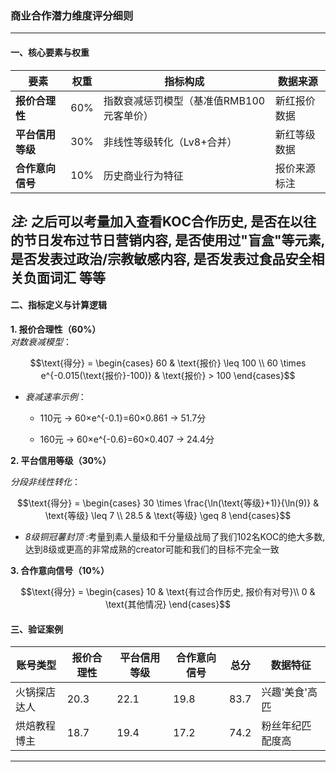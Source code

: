 ### 商业合作潜力维度评分细则

---

#### **一、核心要素与权重**  
| 要素                  | 权重 | 指标构成 | 数据来源 |  
|-----------------------|------|----------|----------|  
| **报价合理性**        | 60%  | 指数衰减惩罚模型（基准值RMB100元客单价） | 新红报价数据 |  
| **平台信用等级**      | 30%  | 非线性等级转化（Lv8+合并） | 新红等级数据 |  
| **合作意向信号**      | 10%  | 历史商业行为特征 | 报价来源标注 |  

*注:* 之后可以考量加入查看KOC合作历史, 是否在以往的节日发布过节日营销内容, 是否使用过"盲盒"等元素, 是否发表过政治/宗教敏感内容, 是否发表过食品安全相关负面词汇 等等
---

#### **二、指标定义与计算逻辑**  

**1. 报价合理性（60%）**  
*对数衰减模型*：  
```math
\text{得分} = 
\begin{cases} 
60 & \text{报价} \leq 100 \\
60 \times e^{-0.015(\text{报价}-100)} & \text{报价} > 100 
\end{cases}
```
- *衰减速率示例*：

    - 110元 → 60×e^{-0.1}=60×0.861 → 51.7分

    - 160元 → 60×e^{-0.6}=60×0.407 → 24.4分

**2. 平台信用等级（30%）**

*分段非线性转化*：
```math
\text{得分} = 
\begin{cases}
30 \times \frac{\ln(\text{等级}+1)}{\ln(9)} & \text{等级} \leq 7 \\
28.5 & \text{等级} \geq 8 
\end{cases}
```

 - *8级铜冠薯封顶* :考量到素人量级和千分量级战局了我们102名KOC的绝大多数, 达到8级或更高的非常成熟的creator可能和我们的目标不完全一致

**3. 合作意向信号（10%）**

```math
\text{得分} = 
\begin{cases}
10 & \text{有过合作历史, 报价有对号}\\
0 & \text{其他情况}
\end{cases}
```
#### **三、验证案例** 

| 账号类型       | 报价合理性 | 平台信用等级 | 合作意向信号  | 总分  | 数据特征                   |  
|----------------|--------|----------|----------|-------|----------------------------|  
| 火锅探店达人   | 20.3   | 22.1     | 19.8     | 83.7  | 兴趣'美食'高匹      |  
| 烘焙教程博主   | 18.7   | 19.4     | 17.2     | 74.2  | 粉丝年纪匹配度高 |  


---